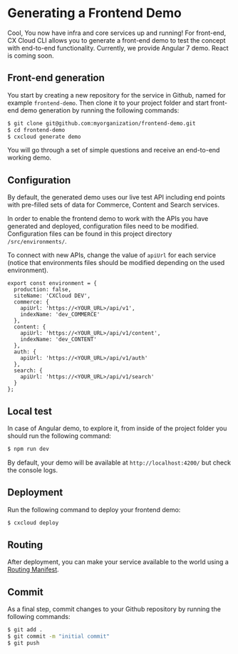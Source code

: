 # Generating a Frontend Demo

Cool, You now have infra and core services up and running! For front-end, CX Cloud CLI allows you to generate a front-end demo to test the concept with end-to-end functionality. Currently, we provide Angular 7 demo. React is coming soon.

## Front-end generation

You start by creating a new repository for the service in Github, named for example `frontend-demo`. Then clone it to your project folder and start front-end demo generation by running the following commands:

```bash
$ git clone git@github.com:myorganization/frontend-demo.git
$ cd frontend-demo
$ cxcloud generate demo
```

You will go through a set of simple questions and receive an end-to-end working demo.

## Configuration

By default, the generated demo uses our live test API including end points with pre-filled sets of data for Commerce, Content and Search services. 

In order to enable the frontend demo to work with the APIs you have generated and deployed, configuration files need to be modified. Configuration files can be found in this project directory `/src/environments/`. 

To connect with new APIs, change the value of `apiUrl` for each service \(notice that environments files should be modified depending on the used environment\).

```text
export const environment = {
  production: false,
  siteName: 'CXCloud DEV',
  commerce: {
    apiUrl: 'https://<YOUR_URL>/api/v1',
    indexName: 'dev_COMMERCE'
  },
  content: {
    apiUrl: 'https://<YOUR_URL>/api/v1/content',
    indexName: 'dev_CONTENT'
  },
  auth: {
    apiUrl: 'https://<YOUR_URL>/api/v1/auth'
  },
  search: {
    apiUrl: 'https://<YOUR_URL>/api/v1/search'
  }
};
```

## Local test

In case of Angular demo, to explore it, from inside of the project folder you should run the following command:

```bash
$ npm run dev
```

By default, your demo will be available at `http://localhost:4200/` but check the console logs.

## Deployment

Run the following command to deploy your frontend demo:

```bash
$ cxcloud deploy
```

## Routing

After deployment, you can make your service available to the world using a [Routing Manifest](routing-manifest.md).

## Commit

As a final step, commit changes to your Github repository by running the following commands:

```bash
$ git add .
$ git commit -m "initial commit"
$ git push
```

